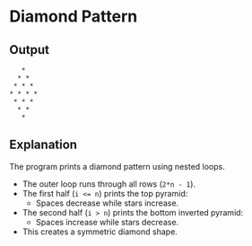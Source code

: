 # Diamond Pattern

## Output
```
   * 
  * * 
 * * * 
* * * * 
 * * * 
  * * 
   * 
```


## Explanation
The program prints a diamond pattern using nested loops.  
- The outer loop runs through all rows (`2*n - 1`).  
- The first half (`i <= n`) prints the top pyramid:
  - Spaces decrease while stars increase.  
- The second half (`i > n`) prints the bottom inverted pyramid:
  - Spaces increase while stars decrease.  
- This creates a symmetric diamond shape.
